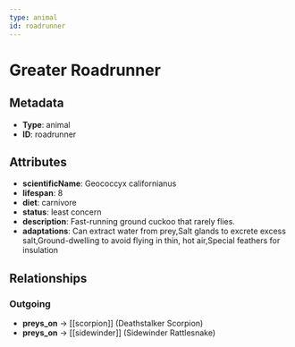 ```yaml
---
type: animal
id: roadrunner
---
```


# Greater Roadrunner

## Metadata

- **Type**: animal
- **ID**: roadrunner

## Attributes

- **scientificName**: Geococcyx californianus
- **lifespan**: 8
- **diet**: carnivore
- **status**: least concern
- **description**: Fast-running ground cuckoo that rarely flies.
- **adaptations**: Can extract water from prey,Salt glands to excrete excess salt,Ground-dwelling to avoid flying in thin, hot air,Special feathers for insulation

## Relationships

### Outgoing

- **preys_on** → [[scorpion]] (Deathstalker Scorpion)
- **preys_on** → [[sidewinder]] (Sidewinder Rattlesnake)

